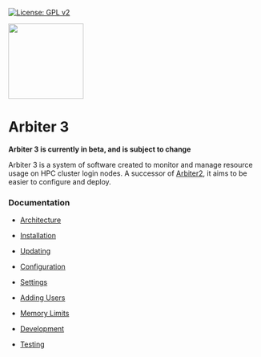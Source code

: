 [![License: GPL v2](https://img.shields.io/badge/License-GPL_v2-blue.svg)](https://www.gnu.org/licenses/old-licenses/gpl-2.0.en.html)

<img src="resources/arbiter.png" width="150px" />

# Arbiter 3 
**Arbiter 3 is currently in beta, and is subject to change**

Arbiter 3 is a system of software created to monitor and manage resource usage on 
HPC cluster login nodes. A successor of [Arbiter2](https://github.com/chpc-uofu/arbiter2), it aims to be easier to configure and deploy. 

### Documentation

- [Architecture](docs/architecture.md)

- [Installation](docs/installation.md)

- [Updating](docs/updating.md)

- [Configuration](docs/configuration.md)

- [Settings](docs/settings.md)

- [Adding Users](docs/permissions.md)

- [Memory Limits](docs/memory.md)

- [Development](docs/development.md)

- [Testing](docs/testing.md)
